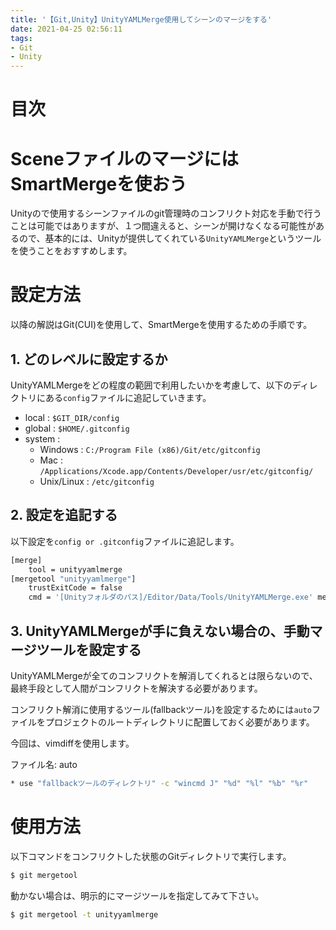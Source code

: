 ```yaml
---
title: '【Git,Unity】UnityYAMLMerge使用してシーンのマージをする'
date: 2021-04-25 02:56:11
tags:
- Git
- Unity
---
```

# 目次
<!-- toc -->
<!-- more -->

# SceneファイルのマージにはSmartMergeを使おう
Unityので使用するシーンファイルのgit管理時のコンフリクト対応を手動で行うことは可能ではありますが、１つ間違えると、シーンが開けなくなる可能性があるので、基本的には、Unityが提供してくれている`UnityYAMLMerge`というツールを使うことをおすすめします。

# 設定方法
以降の解説はGit(CUI)を使用して、SmartMergeを使用するための手順です。

## 1. どのレベルに設定するか
UnityYAMLMergeをどの程度の範囲で利用したいかを考慮して、以下のディレクトリにある`config`ファイルに追記していきます。

- local : `$GIT_DIR/config`
- global : `$HOME/.gitconfig`
- system : 
	- Windows : `C:/Program File (x86)/Git/etc/gitconfig`
	- Mac : `/Applications/Xcode.app/Contents/Developer/usr/etc/gitconfig/`
	- Unix/Linux : `/etc/gitconfig`

## 2. 設定を追記する
以下設定を`config or .gitconfig`ファイルに追記します。

```bash
[merge]
    tool = unityyamlmerge
[mergetool "unityyamlmerge"]
    trustExitCode = false
    cmd = '[Unityフォルダのパス]/Editor/Data/Tools/UnityYAMLMerge.exe' merge -p "$BASE" "$REMOTE" "$LOCAL" "$MERGED"
```

## 3. UnityYAMLMergeが手に負えない場合の、手動マージツールを設定する
UnityYAMLMergeが全てのコンフリクトを解消してくれるとは限らないので、最終手段として人間がコンフリクトを解決する必要があります。

コンフリクト解消に使用するツール(fallbackツール)を設定するためには`auto`ファイルをプロジェクトのルートディレクトリに配置しておく必要があります。

今回は、vimdiffを使用します。

ファイル名: auto
```bash
* use "fallbackツールのディレクトリ" -c "wincmd J" "%d" "%l" "%b" "%r"
```

# 使用方法
以下コマンドをコンフリクトした状態のGitディレクトリで実行します。

```bash 
$ git mergetool
```

動かない場合は、明示的にマージツールを指定してみて下さい。


```bash 
$ git mergetool -t unityyamlmerge
```
